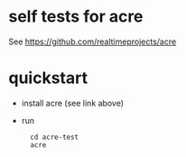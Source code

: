 # self tests for acre

See https://github.com/realtimeprojects/acre

# quickstart

- install acre (see link above)
- run

        cd acre-test
        acre
